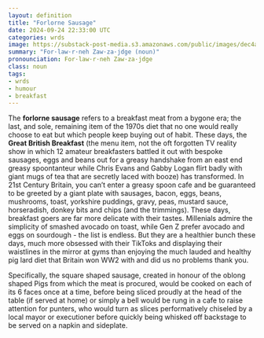 ```yaml
---
layout: definition
title: "Forlorne Sausage"
date: 2024-09-24 22:33:00 UTC
categories: wrds
image: https://substack-post-media.s3.amazonaws.com/public/images/dec4a702-8960-4822-8783-47b8beec3250_1024x1024.jpeg
summary: "For·law·r·neh Zaw·za·jdge (noun)"
pronounciation: For·law·r·neh Zaw·za·jdge
class: noun
tags:
- wrds
- humour
- breakfast
---
```

The **forlorne sausage** refers to a breakfast meat from a bygone era; the last, and sole, remaining item of the 1970s diet that no one would really choose to eat but which people keep buying out of habit. These days, the **Great British Breakfast** (the menu item, not the oft forgotten TV reality show in which 12 amateur breakfasters battled it out with bespoke sausages, eggs and beans out for a greasy handshake from an east end greasy spoontanteur while Chris Evans and Gabby Logan flirt badly with giant mugs of tea that are secretly laced with booze) has transformed. In 21st Century Britain, you can’t enter a greasy spoon cafe and be guaranteed to be greeted by a giant plate with sausages, bacon, eggs, beans, mushrooms, toast, yorkshire puddings, gravy, peas, mustard sauce, horseradish, donkey bits and chips (and the trimmings). These days, breakfast goers are far more delicate with their tastes. Millenials admire the simplicity of smashed avocado on toast, while Gen Z prefer avocado and eggs on sourdough - the list is endless. But they are a healthier bunch these days, much more obsessed with their TikToks and displaying their waistlines in the mirror at gyms than enjoying the much lauded and healthy pig lard diet that Britain won WW2 with and did us no problems thank you.

Specifically, the square shaped sausage, created in honour of the oblong shaped Pigs from which the meat is procured, would be cooked on each of its 6 faces once at a time, before being sliced proudly at the head of the table (if served at home) or simply a bell would be rung in a cafe to raise attention for punters, who would turn as slices performatively chiseled by a local mayor or executioner before quickly being whisked off backstage to be served on a napkin and sideplate.

